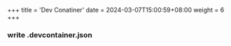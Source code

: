 +++
title = 'Dev Conatiner'
date = 2024-03-07T15:00:59+08:00
weight = 6
+++

### write .devcontainer.json
```json

```
